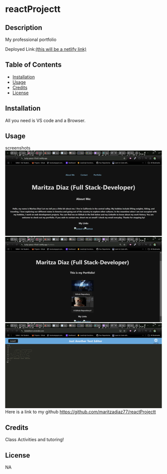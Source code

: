 # reactProjectt

## Description

My professional portfolio

Deployed Link:[(this will be a netlify link)](https://lucky-pasca-1f3c61.netlify.app/)

## Table of Contents

- [Installation](#installation)
- [Usage](#usage)
- [Credits](#credits)
- [License](#license)

## Installation

All you need is VS code and a Browser.

## Usage

screenshots
![screenshot of my react portfolio](/public/assets/1readme.png)
![screenshot of my project](/public/assets/2readme.png)
![screenshot of my the project it takes you to](/public/assets/3readme.png)
Here is a link to my github 
https://github.com/maritzadiaz77/reactProjectt 
## Credits

Class Activities and tutoring!

## License

NA
